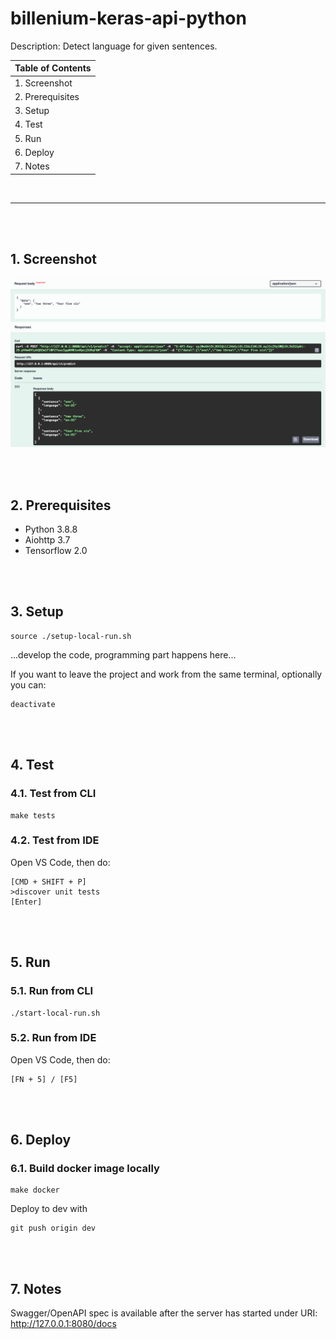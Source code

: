 # billenium-keras-api-python

Description: Detect language for given sentences.

| Table of Contents |
|---|
|1. Screenshot|
|2. Prerequisites|
|3. Setup|
|4. Test|
|5. Run|
|6. Deploy|
|7. Notes|


&nbsp;

---

&nbsp;\
&nbsp;

## 1. Screenshot

![screenshot](./docs/media/screenshot.png)

&nbsp;\
&nbsp;

## 2. Prerequisites
- Python 3.8.8
- Aiohttp 3.7
- Tensorflow 2.0

&nbsp;\
&nbsp;

## 3. Setup
```
source ./setup-local-run.sh
```

...develop the code, programming part happens here...

If you want to leave the project and work from the same terminal, optionally you can:
```
deactivate
```

&nbsp;\
&nbsp;

## 4. Test
### 4.1. Test from CLI
```
make tests
```

### 4.2. Test from IDE
Open VS Code, then do:
```
[CMD + SHIFT + P]
>discover unit tests
[Enter]
```

&nbsp;\
&nbsp;

## 5. Run
### 5.1. Run from CLI
```
./start-local-run.sh
```

### 5.2. Run from IDE
Open VS Code, then do:
```
[FN + 5] / [F5]
```

&nbsp;\
&nbsp;

## 6. Deploy
### 6.1. Build docker image locally
```
make docker
```

Deploy to dev with
```
git push origin dev
```

&nbsp;\
&nbsp;

## 7. Notes
Swagger/OpenAPI spec is available after the server has started under URI: http://127.0.0.1:8080/docs